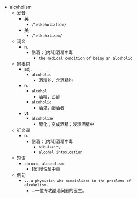 - alcoholism
  - 发音
    - 英
      - `/'ælkəhɒlɪz(ə)m/`
    - 美
      - `/'ælkəhɔlɪzəm/`
  - 词义
    - n.
      - 酗酒；[内科]酒精中毒
        - `the medical condition of being an alcoholic`
  - 同根词
    - adj.
      - `alcoholic`
        - 酒精的，含酒精的
    - n.
      - `alcohol`
        - 酒精，乙醇
      - `alcoholic`
        - 酒鬼，酗酒者
    - vt.
      - `alcoholize`
        - 醇化；变成酒精；浸渍酒精中
  - 近义词
    - n.
      - 酗酒；[内科]酒精中毒
        - `bibulosity`
        - `alcohol intoxication`
  - 短语
    - `chronic alcoholism`
      - [医]慢性醇中毒 
  - 例句
    - `...a physician who specialized in the problems of alcoholism.`
      - …一位专攻酗酒问题的医生。

